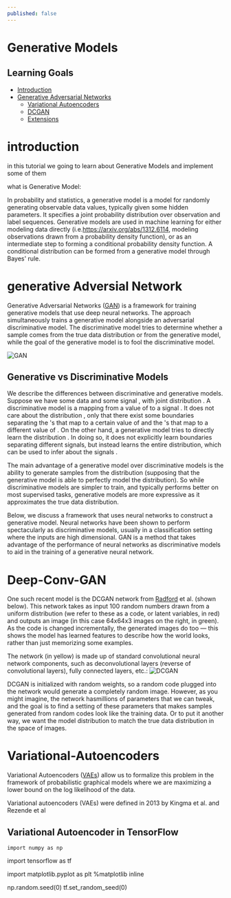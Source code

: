 ```yaml
---
published: false
---
```

# Generative Models


## Learning Goals


<!-- MarkdownTOC autolink=true autoanchor=true bracket=round -->

- [Introduction](#introduction)
- [Generative Adversarial Networks](#generative-adversarial-networks)
    - [Variational Autoencoders](#Variational-Autoencoders)
    - [DCGAN](#DCGAN)
    - [Extensions](#extensions)


<a name="introduction"></a>
# introduction
in this tutorial we going to learn about Generative Models and implement some of them

what is Generative Model:

In probability and statistics, a generative model is a model for randomly generating observable data values, typically given some hidden parameters. It specifies a joint probability distribution over observation and label sequences. Generative models are used in machine learning for either modeling data directly (i.e.https://arxiv.org/abs/1312.6114, modeling observations drawn from a probability density function), or as an intermediate step to forming a conditional probability density function. A conditional distribution can be formed from a generative model through Bayes' rule.

<a name="generative-adversarial-networks"></a>
# generative Adversial Network

Generative Adversarial Networks ([GAN](https://arxiv.org/abs/1406.2661)) is a framework for training generative models that use deep neural networks. The approach simultaneously trains a generative model alongside an adversarial discriminative model. The discriminative model tries to determine whether a sample comes from the true data distribution or from the generative model, while the goal of the generative model is to fool the discriminative model.

![GAN](http://www.kdnuggets.com/wp-content/uploads/generative-adversarial-network.png)

 ## Generative vs Discriminative Models

We describe the differences between discriminative and generative models. Suppose we have some data and some signal , with joint distribution . A discriminative model is a mapping from a value of to a signal . It does not care about the distribution , only that there exist some boundaries separating the 's that map to a certain value of and the 's that map to a different value of . On the other hand, a generative model tries to directly learn the distribution . In doing so, it does not explicitly learn boundaries separating different signals, but instead learns the entire distribution, which can be used to infer about the signals .

The main advantage of a generative model over discriminative models is the ability to generate samples from the distribution (supposing that the generative model is able to perfectly model the distribution). So while discriminative models are simpler to train, and typically performs better on most supervised tasks, generative models are more expressive as it approximates the true data distribution.

Below, we discuss a framework that uses neural networks to construct a generative model. Neural networks have been shown to perform spectacularly as discriminative models, usually in a classification setting where the inputs are high dimensional. GAN is a method that takes advantage of the performance of neural networks as discriminative models to aid in the training of a generative neural network.


<a name="DCGAN"></a>
# Deep-Conv-GAN

One such recent model is the DCGAN network from [Radford](https://github.com/Newmu/dcgan_code) et al. (shown below). This network takes as input 100 random numbers drawn from a uniform distribution (we refer to these as a code, or latent variables, in red) and outputs an image (in this case 64x64x3 images on the right, in green). As the code is changed incrementally, the generated images do too — this shows the model has learned features to describe how the world looks, rather than just memorizing some examples.

The network (in yellow) is made up of standard convolutional neural network components, such as deconvolutional layers (reverse of convolutional layers), fully connected layers, etc.:
![DCGAN](https://blog.openai.com/content/images/2017/02/gen_models_diag_1.svg)

DCGAN is initialized with random weights, so a random code plugged into the network would generate a completely random image. However, as you might imagine, the network hasmillions of parameters that we can tweak, and the goal is to find a setting of these parameters that makes samples generated from random codes look like the training data. Or to put it another way, we want the model distribution to match the true data distribution in the space of images.


<a name="Variational-Autoencoders"></a>
# Variational-Autoencoders

Variational Autoencoders ([VAEs](https://arxiv.org/abs/1312.6114)) allow us to formalize this problem in the framework of probabilistic graphical models where we are maximizing a lower bound on the log likelihood of the data.

Variational autoencoders (VAEs) were defined in 2013 by Kingma et al. and Rezende et al
## Variational Autoencoder in TensorFlow

	import numpy as np
import tensorflow as tf

import matplotlib.pyplot as plt
%matplotlib inline

np.random.seed(0)
tf.set_random_seed(0)
